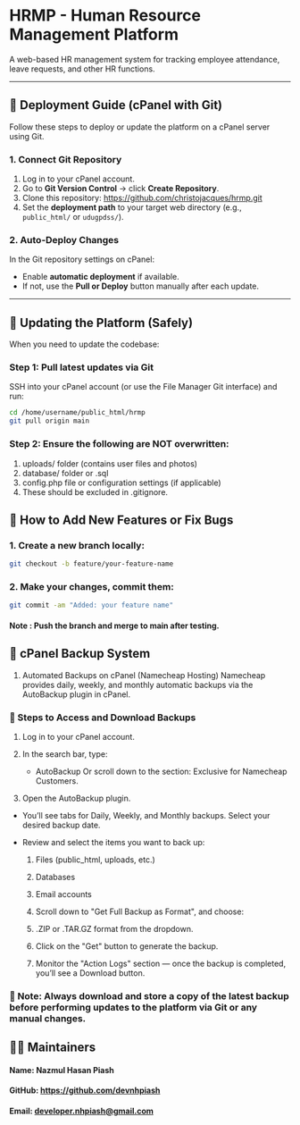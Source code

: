 # HRMP - Human Resource Management Platform

A web-based HR management system for tracking employee attendance, leave requests, and other HR functions.

---

## 🚀 Deployment Guide (cPanel with Git)

Follow these steps to deploy or update the platform on a cPanel server using Git.

### 1. Connect Git Repository

1. Log in to your cPanel account.
2. Go to **Git Version Control** → click **Create Repository**.
3. Clone this repository: https://github.com/christojacques/hrmp.git
4. Set the **deployment path** to your target web directory (e.g., `public_html/` or `udugpdss/`).

### 2. Auto-Deploy Changes

In the Git repository settings on cPanel:
- Enable **automatic deployment** if available.
- If not, use the **Pull or Deploy** button manually after each update.

---

## 🔄 Updating the Platform (Safely)

When you need to update the codebase:

### Step 1: **Pull latest updates via Git**
SSH into your cPanel account (or use the File Manager Git interface) and run:

```bash
cd /home/username/public_html/hrmp
git pull origin main
```

### Step 2: Ensure the following are NOT overwritten:
1. uploads/ folder (contains user files and photos)
2. database/ folder or .sql
3. config.php file or configuration settings (if applicable)
4. These should be excluded in .gitignore.

## 🧩 How to Add New Features or Fix Bugs
### 1. Create a new branch locally:
```bash
git checkout -b feature/your-feature-name
```
### 2. Make your changes, commit them:
```bash
git commit -am "Added: your feature name"
```
#### Note : Push the branch and merge to main after testing.


## 🔐 cPanel Backup System
1. Automated Backups on cPanel (Namecheap Hosting)
Namecheap provides daily, weekly, and monthly automatic backups via the AutoBackup plugin in cPanel.

### 🔧 Steps to Access and Download Backups
1.  Log in to your cPanel account.

2. In the search bar, type:
    - AutoBackup Or scroll down to the section: Exclusive for Namecheap Customers.

3. Open the AutoBackup plugin.

- You’ll see tabs for Daily, Weekly, and Monthly backups. Select your desired backup date.

- Review and select the items you want to back up:

    1. Files (public_html, uploads, etc.)

    2. Databases

    3. Email accounts

    4. Scroll down to "Get Full Backup as Format", and choose:

    5. .ZIP or .TAR.GZ format from the dropdown.

    6. Click on the "Get" button to generate the backup.

    7. Monitor the "Action Logs" section — once the backup is completed, you’ll see a Download button.

### 📌 Note: Always download and store a copy of the latest backup before performing updates to the platform via Git or any manual changes.

## 👨‍💻 Maintainers
#### Name: Nazmul Hasan Piash

#### GitHub: https://github.com/devnhpiash

#### Email: developer.nhpiash@gmail.com


